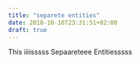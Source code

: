 ```yaml
---
title: "separete entities"
date: 2018-10-16T23:31:51+02:00
draft: true
---
```


This iiiisssss Sepaareteee Entitiesssss
